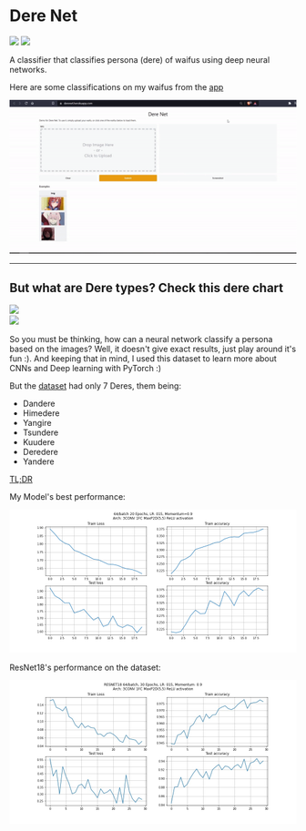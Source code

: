 # Dere Net

[![](https://img.shields.io/badge/heroku-deployed-green)](https://derenet.herokuapp.com/)
[![](https://colab.research.google.com/assets/colab-badge.svg)](https://colab.research.google.com/github/insaiyancvk/Dere-Net/blob/main/Dere_net_colab.ipynb)

A classifier that classifies persona (dere) of waifus using deep neural networks.

Here are some classifications on my waifus from the [app](https://derenet.herokuapp.com)

![](./assets/demo.gif)

---

## But what are Dere types? Check this dere chart
<div>
<img height="20" src="https://upload.wikimedia.org/wikipedia/commons/5/59/Empty.png">
</div>
<img src="https://i.pinimg.com/originals/9b/eb/87/9beb870c74adb42c917301563066597b.jpg" height=500px>

So you must be thinking, how can a neural network classify a persona based on the images? Well, it doesn't give exact results, just play around it's fun :). And keeping that in mind, I used this dataset to learn more about CNNs and Deep learning with PyTorch :)

But the [dataset](https://www.kaggle.com/jahelsantiagoleon/female-anime-characters-anime-dataset) had only 7 Deres, them being:
- Dandere
- Himedere
- Yangire
- Tsundere
- Kuudere
- Deredere
- Yandere

[TL;DR](https://github.com/insaiyancvk/Dere-Net/blob/main/updates.md)

My Model's best performance:

![](https://raw.githubusercontent.com/insaiyancvk/Dere-Net/main/assets/64bat20epochLR0151.png)

ResNet18's performance on the dataset:

![](https://raw.githubusercontent.com/insaiyancvk/Dere-Net/main/assets/RESNET18.png)
